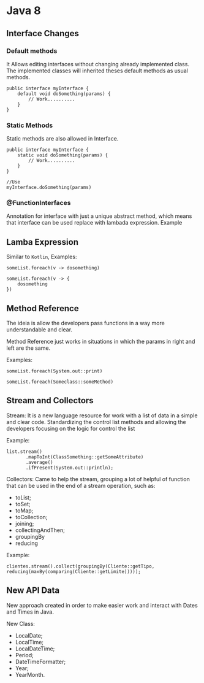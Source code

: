 # Java 8

## Interface Changes

### Default methods

It Allows editing interfaces without changing already implemented class. 
The implemented classes will inherited theses default methods as usual methods.

```
public interface myInterface {
    default void doSomething(params) {
        // Work..........
    } 
}
```

### Static Methods

Static methods are also allowed in Interface.

```
public interface myInterface {
    static void doSomething(params) {
        // Work..........
    } 
}

//Use
myInterface.doSomething(params)
```

### @FunctionInterfaces

Annotation for interface with just a unique abstract method, which means that interface can be used replace with lambada expression. Example

## Lamba Expression

Similar to `Kotlin`, Examples:

```
someList.foreach(v -> dosomething)

someList.foreach(v -> {
    dosomething
})
```

## Method Reference

The ideia is allow the developers pass functions in a way more understandable and clear.

Method Reference just works in situations in which the params in right and left are the same.

Examples:

```
someList.foreach(System.out::print)

someList.foreach(Someclass::someMethod)
```

## Stream and Collectors

Stream: It is a new language resource for work with a list of data in a simple and clear code.
Standardizing the control list methods and allowing the developers focusing on the logic for control the list

Example:
```
list.stream()
       .mapToInt(ClassSomething::getSomeAttribute)
       .average()
       .ifPresent(System.out::println);
```

Collectors: Came to help the stream, grouping a lot of helpful of function that can be used in the end of a stream operation,
such as:

- toList;
- toSet;
- toMap;
- toCollection;
- joining;
- collectingAndThen;
- groupingBy
- reducing

Example:

```
clientes.stream().collect(groupingBy(Cliente::getTipo, reducing(maxBy(comparing(Cliente::getLimite)))));
```

## New API Data

New approach created in order to make easier work and interact with Dates and Times in Java.

New Class:

- LocalDate;
- LocalTime;
- LocalDateTime;
- Period;
- DateTimeFormatter;
- Year;
- YearMonth.
